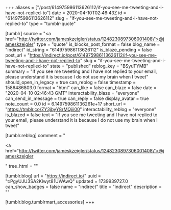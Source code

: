 +++
aliases = ["/post/614975986113626112/if-you-see-me-tweeting-and-i-have-not-replied-to"]
date = 2020-04-10T02:46:43Z
id = "614975986113626112"
slug = "if-you-see-me-tweeting-and-i-have-not-replied-to"
type = "tumblr-quote"

[tumblr]
source = "<a href=\"http://twitter.com/jameskzeigler/status/1248230897306001408\">@jameskzeigler</a>"
type = "quote"
is_blocks_post_format = false
blog_name = "indirect"
id_string = "614975986113626112"
is_blaze_pending = false
post_url = "https://indirect.io/post/614975986113626112/if-you-see-me-tweeting-and-i-have-not-replied-to"
slug = "if-you-see-me-tweeting-and-i-have-not-replied-to"
state = "published"
reblog_key = "BSyuTYMB"
summary = "If you see me tweeting and I have not replied to your email, please understand it is because I do not use my brain when I tweet"
should_open_in_legacy = true
can_reblog = false
timestamp = 1586486803.0
format = "html"
can_like = false
can_blaze = false
date = "2020-04-10 02:46:43 GMT"
interactability_blaze = "everyone"
can_send_in_message = true
can_reply = false
display_avatar = true
note_count = 0.0
id = 6.149759861136261e+17
short_url = "https://tmblr.co/ZY3jbyY8rMQjii00"
interactability_reblog = "everyone"
is_blazed = false
text = "If you see me tweeting and I have not replied to your email, please understand it is because I do not use my brain when I tweet"

[tumblr.reblog]
comment = "<p><a href=\"http://twitter.com/jameskzeigler/status/1248230897306001408\">@jameskzeigler</a></p>"
tree_html = ""

[tumblr.blog]
url = "https://indirect.io/"
uuid = "t:PgyUJU3SA2Klwyt81UWAwQ"
updated = 1739939727.0
can_show_badges = false
name = "indirect"
title = "indirect"
description = ""

[tumblr.blog.tumblrmart_accessories]
+++
